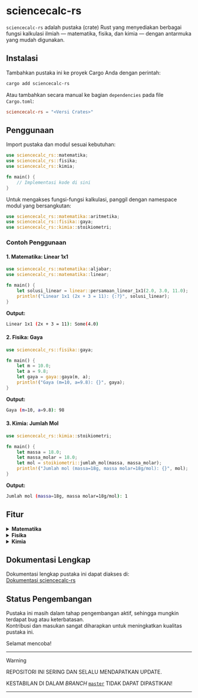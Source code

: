 # sciencecalc-rs

`sciencecalc-rs` adalah pustaka (crate) Rust yang menyediakan berbagai fungsi kalkulasi ilmiah — matematika, fisika, dan kimia — dengan antarmuka yang mudah digunakan.

## Instalasi

Tambahkan pustaka ini ke proyek Cargo Anda dengan perintah:

```sh
cargo add sciencecalc-rs
```

Atau tambahkan secara manual ke bagian `dependencies` pada file `Cargo.toml`:

```toml
sciencecalc-rs = "<Versi Crates>"
```

## Penggunaan

Import pustaka dan modul sesuai kebutuhan:

```rust
use sciencecalc_rs::matematika;
use sciencecalc_rs::fisika;
use sciencecalc_rs::kimia;

fn main() {
    // Implementasi kode di sini
}
```

Untuk mengakses fungsi-fungsi kalkulasi, panggil dengan namespace modul yang bersangkutan:

```rust
use sciencecalc_rs::matematika::aritmetika;
use sciencecalc_rs::fisika::gaya;
use sciencecalc_rs::kimia::stoikiometri;
```

### Contoh Penggunaan

#### 1. Matematika: Linear 1x1

```rust
use sciencecalc_rs::matematika::aljabar;
use sciencecalc_rs::matematika::linear;

fn main() {
    let solusi_linear = linear::persamaan_linear_1x1(2.0, 3.0, 11.0);
    println!("Linear 1x1 (2x + 3 = 11): {:?}", solusi_linear);
}
```

**Output:**
```sh
Linear 1x1 (2x + 3 = 11): Some(4.0)
```

#### 2. Fisika: Gaya

```rust
use sciencecalc_rs::fisika::gaya;

fn main() {
    let m = 10.0;
    let a = 9.8;
    let gaya = gaya::gaya(m, a);
    println!("Gaya (m=10, a=9.8): {}", gaya);
}
```
**Output:**
```sh
Gaya (m=10, a=9.8): 98
```

#### 3. Kimia: Jumlah Mol

```rust
use sciencecalc_rs::kimia::stoikiometri;

fn main() {
    let massa = 18.0;
    let massa_molar = 18.0;
    let mol = stoikiometri::jumlah_mol(massa, massa_molar);
    println!("Jumlah mol (massa=18g, massa molar=18g/mol): {}", mol);
}
```
**Output:**
```sh
Jumlah mol (massa=18g, massa molar=18g/mol): 1
```

## Fitur

<details>
<summary><strong>Matematika</strong></summary>

<ul>
  <li>Operasi aritmetika dasar: tambah, kurang, kali, bagi, faktorial, pangkat, akar.</li>
  <li>Operasi trigonometri: sinus, cosinus, tangen, dan invers.</li>
  <li>Statistika dasar: rata-rata, median, modus, deviasi standar.</li>
  <li>Persamaan dan sistem persamaan linear.</li>
  <li>Operasi matriks: penjumlahan, perkalian, invers, determinan.</li>
</ul>
</details>

<details>
<summary><strong>Fisika</strong></summary>

<ul>
  <li>Kalkulasi gaya, energi, gerak, dan listrik.</li>
  <li>Perhitungan hukum Newton.</li>
  <li>Konversi satuan fisika.</li>
  <li>Kalkulasi kelistrikan (arus, tegangan, hambatan).</li>
</ul>
</details>

<details>
<summary><strong>Kimia</strong></summary>

<ul>
  <li>Perhitungan mol dan massa molar.</li>
  <li>Stoikiometri reaksi kimia.</li>
  <li>Kalkulasi larutan: konsentrasi, molaritas, pH.</li>
  <li>Hukum gas ideal.</li>
</ul>
</details>

## Dokumentasi Lengkap

Dokumentasi lengkap pustaka ini dapat diakses di:  
[Dokumentasi sciencecalc-rs](https://github.com/wirandhika-maulana/sciencecalc-rs/blob/master/DOKUMENTASI.md)

## Status Pengembangan

Pustaka ini masih dalam tahap pengembangan aktif, sehingga mungkin terdapat bug atau keterbatasan.  
Kontribusi dan masukan sangat diharapkan untuk meningkatkan kualitas pustaka ini.

Selamat mencoba!

---

> [!WARNING]
>
> REPOSITORI INI SERING DAN SELALU MENDAPATKAN UPDATE.
>
> KESTABILAN DI DALAM *BRANCH* [`master`](https://github.com/wirandhika-maulana/sciencecalc-rs/tree/master) TIDAK DAPAT DIPASTIKAN!

---
